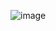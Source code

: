 ![image](https://github.com/CW129/go_lang_study/assets/104714337/b987cff7-2942-4c70-9db7-9a7abe97d057)
